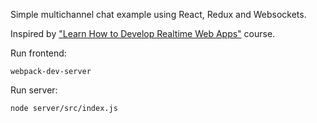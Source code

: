 Simple multichannel chat example using React, Redux and Websockets.

Inspired by ["Learn How to Develop Realtime Web Apps"](http://courses.knowthen.com/courses/learn-how-to-develop-realtime-web-apps/) course.

Run frontend:

`webpack-dev-server`

Run server:

`node server/src/index.js`
